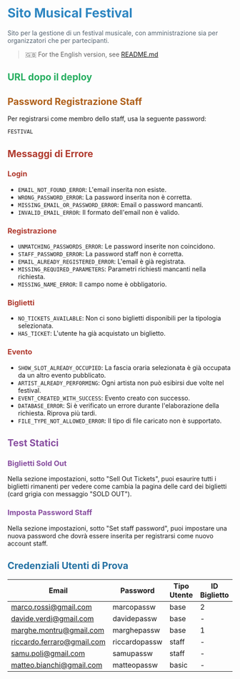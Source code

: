 # <span style="color:#2e86c1">Sito Musical Festival</span>
<span style="color:#566573">Sito per la gestione di un festival musicale, con amministrazione sia per organizzatori che per partecipanti.</span>

> 🇬🇧 For the English version, see [README.md](README.md)

## <span style="color:#27ae60">URL dopo il deploy</span>

## <span style="color:#af601a">Password Registrazione Staff</span>
Per registrarsi come membro dello staff, usa la seguente password:

`FESTIVAL`

## <span style="color:#b03a2e">Messaggi di Errore</span>
### <span style="color:#b03a2e">Login</span>
- `EMAIL_NOT_FOUND_ERROR`: L'email inserita non esiste.
- `WRONG_PASSWORD_ERROR`: La password inserita non è corretta.
- `MISSING_EMAIL_OR_PASSWORD_ERROR`: Email o password mancanti.
- `INVALID_EMAIL_ERROR`: Il formato dell'email non è valido.

### <span style="color:#b03a2e">Registrazione</span>
- `UNMATCHING_PASSWORDS_ERROR`: Le password inserite non coincidono.
- `STAFF_PASSWORD_ERROR`: La password staff non è corretta.
- `EMAIL_ALREADY_REGISTERED_ERROR`: L'email è già registrata.
- `MISSING_REQUIRED_PARAMETERS`: Parametri richiesti mancanti nella richiesta.
- `MISSING_NAME_ERROR`: Il campo nome è obbligatorio.

### <span style="color:#b03a2e">Biglietti</span>
- `NO_TICKETS_AVAILABLE`: Non ci sono biglietti disponibili per la tipologia selezionata.
- `HAS_TICKET`: L'utente ha già acquistato un biglietto.

### <span style="color:#b03a2e">Evento</span>
- `SHOW_SLOT_ALREADY_OCCUPIED`: La fascia oraria selezionata è già occupata da un altro evento pubblicato.
- `ARTIST_ALREADY_PERFORMING`: Ogni artista non può esibirsi due volte nel festival.
- `EVENT_CREATED_WITH_SUCCESS`: Evento creato con successo.
- `DATABASE_ERROR`: Si è verificato un errore durante l'elaborazione della richiesta. Riprova più tardi.
- `FILE_TYPE_NOT_ALLOWED_ERROR`: Il tipo di file caricato non è supportato.

## <span style="color:#884ea0">Test Statici</span>

### <span style="color:#884ea0">Biglietti Sold Out</span>
Nella sezione impostazioni, sotto "Sell Out Tickets", puoi esaurire tutti i biglietti rimanenti per vedere come cambia la pagina delle card dei biglietti (card grigia con messaggio "SOLD OUT").

### <span style="color:#884ea0">Imposta Password Staff</span>
Nella sezione impostazioni, sotto "Set staff password", puoi impostare una nuova password che dovrà essere inserita per registrarsi come nuovo account staff.

## <span style="color:#2471a3">Credenziali Utenti di Prova</span>

| Email                      | Password      | Tipo Utente | ID Biglietto |
|----------------------------|--------------|-------------|--------------|
| marco.rossi@gmail.com      | marcopassw   | base        | 2            |
| davide.verdi@gmail.com     | davidepassw  | base        | -            |
| marghe.montru@gmail.com    | marghepassw  | base        | 1            |
| riccardo.ferraro@gmail.com | riccardopassw| staff       | -            |
| samu.poli@gmail.com        | samupassw    | staff       | -            |
| matteo.bianchi@gmail.com   | matteopassw  | basic       | -            |